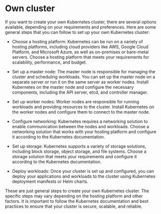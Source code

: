 # Own cluster
If you want to create your own Kubernetes cluster, there are several options available, depending on your requirements and preferences. Here are some general steps that you can follow to set up your own Kubernetes cluster:

* Choose a hosting platform: Kubernetes can be run on a variety of hosting platforms, including cloud providers like AWS, Google Cloud Platform, and Microsoft Azure, as well as on-premises or bare-metal servers. Choose a hosting platform that meets your requirements for scalability, performance, and budget.

* Set up a master node: The master node is responsible for managing the cluster and scheduling workloads. You can set up the master node on a separate server or run it on the same server as worker nodes. Install Kubernetes on the master node and configure the necessary components, including the API server, etcd, and controller manager.

* Set up worker nodes: Worker nodes are responsible for running workloads and providing resources to the cluster. Install Kubernetes on the worker nodes and configure them to connect to the master node.

* Configure networking: Kubernetes requires a networking solution to enable communication between the nodes and workloads. Choose a networking solution that works with your hosting platform and configure it according to the Kubernetes documentation.

* Set up storage: Kubernetes supports a variety of storage solutions, including block storage, object storage, and file systems. Choose a storage solution that meets your requirements and configure it according to the Kubernetes documentation.

* Deploy workloads: Once your cluster is set up and configured, you can deploy your applications and workloads to the cluster using Kubernetes deployment manifests or Helm charts.

These are just general steps to create your own Kubernetes cluster. The specific steps may vary depending on the hosting platform and other factors. It is important to follow the Kubernetes documentation and best practices to ensure that your cluster is secure, scalable, and reliable.